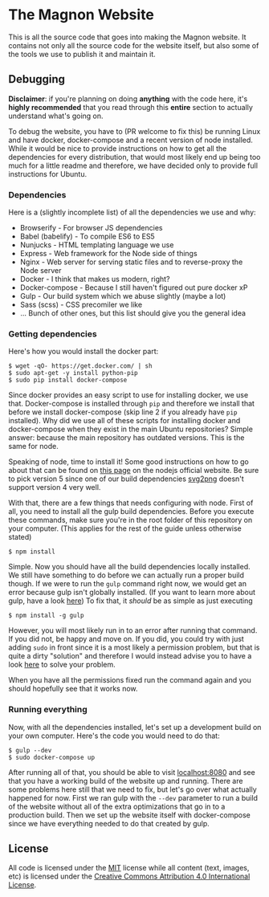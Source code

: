 # The Magnon Website
This is all the source code that goes into making the Magnon website. It contains not only all the source code for the website itself, but also some of the tools we use to publish it and maintain it.

## Debugging
**Disclaimer**: if you're planning on doing **anything** with the code here, it's **highly recommended** that you read through this **entire** section to actually understand what's going on.

To debug the website, you have to (PR welcome to fix this) be running Linux and have docker, docker-compose and a recent version of node installed. While it would be nice to provide instructions on how to get all the dependencies for every distribution, that would most likely end up being too much for a little readme and therefore, we have decided only to provide full instructions for Ubuntu.

### Dependencies

Here is a (slightly incomplete list) of all the dependencies we use and why:
- Browserify - For browser JS dependencies
- Babel (babelify) - To compile ES6 to ES5
- Nunjucks - HTML templating language we use
- Express - Web framework for the Node side of things
- Nginx - Web server for serving static files and to reverse-proxy the Node server
- Docker - I think that makes us modern, right?
- Docker-compose - Because I still haven't figured out pure docker xP
- Gulp - Our build system which we abuse slightly (maybe a lot)
- Sass (scss) - CSS precomiler we like
- ... Bunch of other ones, but this list should give you the general idea

### Getting dependencies
Here's how you would install the docker part:
```
$ wget -qO- https://get.docker.com/ | sh
$ sudo apt-get -y install python-pip
$ sudo pip install docker-compose
```
Since docker provides an easy script to use for installing docker, we use that. Docker-compose is installed through `pip` and therefore we install that before we install docker-compose (skip line 2 if you already have `pip` installed). Why did we use all of these scripts for installing docker and docker-compose when they exist in the main Ubuntu repositories? Simple answer: because the main repository has outdated versions. This is the same for node.

Speaking of node, time to install it! Some good instructions on how to go about that can be found on [this page](https://nodejs.org/en/download/package-manager/) on the nodejs official website. Be sure to pick version 5 since one of our build dependencies [svg2png]() doesn't support version 4 very well.

With that, there are a few things that needs configuring with node. First of all, you need to install all the gulp build dependencies. Before you execute these commands, make sure you're in the root folder of this repository on your computer. (This applies for the rest of the guide unless otherwise stated)
```
$ npm install
```
Simple. Now you should have all the build dependencies locally installed. We still have something to do before we can actually run a proper build though. If we were to run the `gulp` command right now, we would get an error because gulp isn't globally installed. (If you want to learn more about gulp, have a look [here](http://gulpjs.com/)) To fix that, it *should* be as simple as just executing
```
$ npm install -g gulp
```
However, you will most likely run in to an error after running that command. If you did not, be happy and move on. If you did, you could try with just adding `sudo` in front since it is a most likely a permission problem, but that is quite a dirty "solution" and therefore I would instead advise you to have a look [here](https://docs.npmjs.com/getting-started/fixing-npm-permissions) to solve your problem.

When you have all the permissions fixed run the command again and you should hopefully see that it works now.

### Running everything
Now, with all the dependencies installed, let's set up a development build on your own computer. Here's the code you would need to do that:
```
$ gulp --dev
$ sudo docker-compose up
```
After running all of that, you should be able to visit [localhost:8080](http://localhost:8080) and see that you have a working build of the website up and running. There are some problems here still that we need to fix, but let's go over what actually happened for now. First we ran gulp with the `--dev` parameter to run a build of the website without all of the extra optimizations that go in to a production build. Then we set up the website itself with docker-compose since we have everything needed to do that created by gulp.

## License
All code is licensed under the [MIT](http://choosealicense.com/licenses/mit/) license while all content (text, images, etc) is licensed under the [Creative Commons Attribution 4.0 International License](http://creativecommons.org/licenses/by/4.0/).
